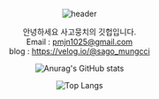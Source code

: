 <div align="center">  

![header](https://capsule-render.vercel.app/api?type=waving&color=gradient&height=200&section=footer&text=SaGo_MunGcci's%20GitHub&fontSize=50)  
  
  안녕하세요 사고뭉치의 깃헙입니다.  
  Email : pmjn1025@gmail.com  
  blog : https://velog.io/@sago_mungcci  
  

  
![Anurag's GitHub stats](https://github-readme-stats.vercel.app/api?username=pmjn1025&show_icons=true&theme=radical)  


![Top Langs](https://github-readme-stats.vercel.app/api/top-langs/?username=pmjn1025&layout=compact&theme=tokyonight)  
  
</div>
<!--
**pmjn1025/pmjn1025** is a ✨ _special_ ✨ repository because its `README.md` (this file) appears on your GitHub profile.

Here are some ideas to get you started:

- 🔭 I’m currently working on ...
- 🌱 I’m currently learning ...
- 👯 I’m looking to collaborate on ...
- 🤔 I’m looking for help with ...
- 💬 Ask me about ...
- 📫 How to reach me: ...
- 😄 Pronouns: ...
- ⚡ Fun fact: ...
-->
